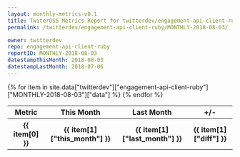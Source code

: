 ```yaml
---
layout: monthly-metrics-v0.1
title: TwiterOSS Metrics Report for twitterdev/engagement-api-client-ruby | MONTHLY-2018-08-03 | 2018-08-03
permalink: /twitterdev/engagement-api-client-ruby/MONTHLY-2018-08-03/

owner: twitterdev
repo: engagement-api-client-ruby
reportID: MONTHLY-2018-08-03
datestampThisMonth: 2018-08-03
datestampLastMonth: 2018-07-06
---
```


<table style="width: 100%">
    <tr>
        <th>Metric</th>
        <th>This Month</th>
        <th>Last Month</th>
        <th>+/-</th>
    </tr>
    {% for item in site.data["twitterdev"]["engagement-api-client-ruby"]["MONTHLY-2018-08-03"]["data"] %}
    <tr>
        <th>{{ item[0] }}</th>
        <th>{{ item[1]["this_month"] }}</th>
        <th>{{ item[1]["last_month"] }}</th>
        <th>{{ item[1]["diff"] }}</th>
    </tr>
    {% endfor %}
</table>

